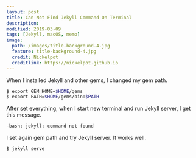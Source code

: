 ```yaml
---
layout: post
title: Can Not Find Jekyll Command On Terminal
description: 
modified: 2019-03-09
tags: [Jekyll, macOS, memo]
image:
  path: /images/title-background-4.jpg
  feature: title-background-4.jpg
  credit: Nickelpot
  creditlink: https://nickelpot.github.io
---
```


When I installed Jekyll and other gems, I changed my gem path.

```bash
$ export GEM_HOME=$HOME/gems
$ export PATH=$HOME/gems/bin:$PATH
```

After set everything, when I start new terminal and run Jekyll server, I get this message.

```bash
-bash: jekyll: command not found
```

I set again gem path and try Jekyll server. It works well.

```bash
$ jekyll serve
```